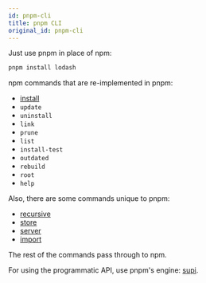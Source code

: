 ```yaml
---
id: pnpm-cli
title: pnpm CLI
original_id: pnpm-cli
---
```


Just use pnpm in place of npm:

```sh
pnpm install lodash
```

npm commands that are re-implemented in pnpm:

* [install](pnpm-install)
* `update`
* `uninstall`
* `link`
* `prune`
* `list`
* `install-test`
* `outdated`
* `rebuild`
* `root`
* `help`

Also, there are some commands unique to pnpm:

* [recursive](pnpm-recursive)
* [store](pnpm-store)
* [server](pnpm-server)
* [import](pnpm-import)

The rest of the commands pass through to npm.

For using the programmatic API, use pnpm's engine: [supi](https://github.com/pnpm/pnpm/tree/master/packages/supi).
